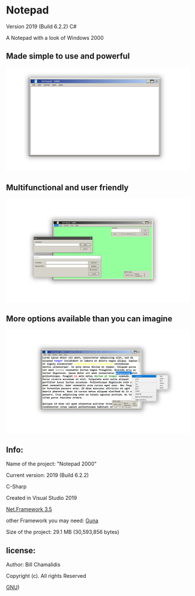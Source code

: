 # Notepad

Version 2019 (Build 6.2.2) C#
<p>A Notepad with a look of Windows 2000</p>
<p><h2>Made simple to use and powerful</h2> </p>

![](Notepad2000.jpg)
<br>
<p> <h2> Multifunctional and user friendly </h2> </p>

![](img/Notepad2000ShowFuctions.jpg)

<p> <h2> More options available than you can imagine </h2> </p>

![](img/ContextMenu2.jpg)

<p> <h2> Info: </h2> </p>
<p>Name of the project: "Notepad 2000"</p>
<p>Current version: 2019 (Build 6.2.2) </p>
<p>C-Sharp</p>
<p>Created in Visual Studio 2019 </p>
<p><a href="https://www.microsoft.com/en-us/download/details.aspx?id=21">Net.Framework 3.5</a> </p>
<p>other Framework you may need: <a href="https://github.com/sobatdata/Guna.UI-Framework-Lib.git">Guna</a> </p>
<p>Size of the project: 29.1 MB (30,593,856 bytes) </p>
<p><h2>license:</h2></p>
<p>Author: Bill Chamalidis</p>
<p>Copyright (c). All rights Reserved</p>
<p><a href="https://www.gnu.org/licenses/gpl-3.0.en.html">GNU</a>)</p>
